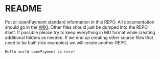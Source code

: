 README
========

Put all openPayment standard information in this REPO.  All documentation should go in the [WIKI](./wiki/).  Other files should just be dumped into the REPO itself.  If possible please try to keep everything in MD format while creating additional folders as needed.  If we end up creating other source files that need to be built (like examples) we will create another REPO.

    Hello world openPayment is here!
